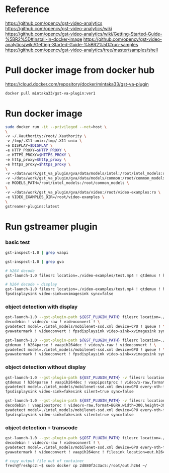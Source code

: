 # Reference

https://github.com/opencv/gst-video-analytics
https://github.com/opencv/gst-video-analytics/wiki
https://github.com/opencv/gst-video-analytics/wiki/Getting-Started-Guide-%5BR2%5D#install-in-docker-image
https://github.com/opencv/gst-video-analytics/wiki/Getting-Started-Guide-%5BR2%5D#run-samples
https://github.com/opencv/gst-video-analytics/tree/master/samples/shell

# Pull docker image from docker hub

https://cloud.docker.com/repository/docker/mintaka33/gst-va-plugin

```bash
docker pull mintaka33/gst-va-plugin:ver1
```


# Run docker image

```bash
sudo docker run -it --privileged --net=host \
\
-v ~/.Xauthority:/root/.Xauthority \
-v /tmp/.X11-unix:/tmp/.X11-unix \
-e DISPLAY=$DISPLAY \
-e HTTP_PROXY=$HTTP_PROXY \
-e HTTPS_PROXY=$HTTPS_PROXY \
-e http_proxy=$http_proxy \
-e https_proxy=$https_proxy \
\
-v ~/data/work/gst_va_plugin/gva/data/models/intel:/root/intel_models:ro \
-v ~/data/work/gst_va_plugin/gva/data/models/common:/root/common_models:ro \
-e MODELS_PATH=/root/intel_models:/root/common_models \
\
-v ~/data/work/gst_va_plugin/gva/data/video:/root/video-examples:ro \
-e VIDEO_EXAMPLES_DIR=/root/video-examples \
\
gstreamer-plugins:latest
```

# Run gstreamer plugin

### basic test

```bash
gst-inspect-1.0 | grep vaapi

gst-inspect-1.0 | grep gva

# h264 decode
gst-launch-1.0 filesrc location=./video-examples/test.mp4 ! qtdemux ! h264parse ! vaapih264dec ! fakesink

# h264 decode + display
gst-launch-1.0 filesrc location=./video-examples/test.mp4 ! qtdemux ! h264parse ! vaapih264dec !\
fpsdisplaysink video-sink=xvimagesink sync=false
```

### object detection with display

```bash
gst-launch-1.0 --gst-plugin-path ${GST_PLUGIN_PATH} filesrc location=./video-examples/test.mp4 ! \
decodebin ! video/x-raw ! videoconvert ! \
gvadetect model=./intel_models/mobilenet-ssd.xml device=CPU ! queue ! \
gvawatermark ! videoconvert ! fpsdisplaysink video-sink=xvimagesink sync=false

gst-launch-1.0 --gst-plugin-path ${GST_PLUGIN_PATH} filesrc location=./video-examples/test.mp4 ! \
qtdemux ! h264parse ! vaapih264dec ! video/x-raw ! videoconvert ! \
gvadetect model=./intel_models/mobilenet-ssd.xml device=GPU ! queue ! \
gvawatermark ! videoconvert ! fpsdisplaysink video-sink=xvimagesink sync=false
```

### object detection without display

```bash
gst-launch-1.0 --gst-plugin-path ${GST_PLUGIN_PATH} -v filesrc location=./video-examples/test.mp4 ! \
qtdemux ! h264parse ! vaapih264dec ! vaapipostproc ! video/x-raw,format=BGRA,width=300,height=300 ! \
gvadetect model=./intel_models/mobilenet-ssd.xml device=GPU every-nth-frame=1 batch-size=1 ! \
fpsdisplaysink video-sink=fakesink silent=true sync=false

gst-launch-1.0 --gst-plugin-path ${GST_PLUGIN_PATH} -v filesrc location=./video-examples/test.mp4 ! \
decodebin ! vaapipostproc ! video/x-raw,format=BGRA,width=300,height=300 ! \
gvadetect model=./intel_models/mobilenet-ssd.xml device=GPU every-nth-frame=2 batch-size=1 ! \
fpsdisplaysink video-sink=fakesink silent=true sync=false
```

### object detection + transcode

```bash
gst-launch-1.0 --gst-plugin-path ${GST_PLUGIN_PATH} filesrc location=./video-examples/test.mp4 ! \
decodebin ! video/x-raw ! videoconvert ! \
gvadetect model=./intel_models/mobilenet-ssd.xml device=GPU every-nth-frame=1 batch-size=1 ! queue ! \
gvawatermark ! videoconvert ! vaapih264enc ! filesink location=out.h264

# copy output file out of container
fresh@freshpc2:~$ sudo docker cp 2d880f2c3ac5:/root/out.h264 ~/
```
